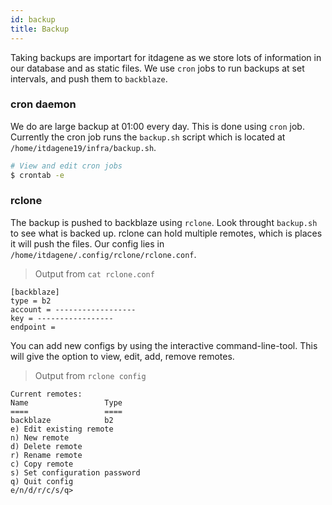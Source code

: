 ```yaml
---
id: backup
title: Backup
---
```


Taking backups are importart for itdagene as we store lots of information in our database and as static files. We use `cron` jobs to run backups at set intervals, and push them to `backblaze`.

### cron daemon
We do are large backup at 01:00 every day. This is done using `cron` job. Currently the cron job runs the `backup.sh` script which is located at `/home/itdagene19/infra/backup.sh`.
```zsh
# View and edit cron jobs
$ crontab -e
```

### rclone
The backup is pushed to backblaze using `rclone`. Look throught `backup.sh` to see what is backed up. rclone can hold multiple remotes, which is places it will push the files. Our config lies in `/home/itdagene/.config/rclone/rclone.conf`.

> Output from `cat rclone.conf`

```
[backblaze]
type = b2
account = ------------------
key = -----------------
endpoint =
```

You can add new configs by using the interactive command-line-tool. This will give the option to view, edit, add, remove remotes.

> Output from `rclone config`

```
Current remotes:
Name                 Type
====                 ====
backblaze            b2
e) Edit existing remote
n) New remote
d) Delete remote
r) Rename remote
c) Copy remote
s) Set configuration password
q) Quit config
e/n/d/r/c/s/q>
```